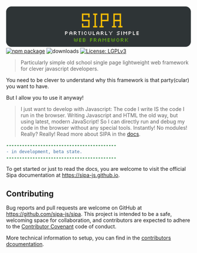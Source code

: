 ![SIPA Particularly simple web framework](doc/_assets/_raw/logo_doc.svg)<br>
[![npm package](https://img.shields.io/npm/v/sipa?color=63a618&style=plastic&logo=npm)](https://www.npmjs.com/package/sipa)
![downloads](https://img.shields.io/npm/dt/sipa?color=dce2df&style=plastic)
[![License: LGPLv3](https://img.shields.io/badge/License-LGPLv3-fabd09.svg?style=plastic)](LICENSE)

> Particularly simple old school single page lightweight web framework for clever javascript developers.

You need to be clever to understand why this framework is that party(cular) you want to have.

But I allow you to use it anyway!

> I just want to develop with Javascript: The code I write IS the code I run in the browser.
> Writing Javascript and HTML the old way, but using latest, modern JavaScript! So I can directly run and debug my code in the browser without any special tools. Instantly!
> No modules! Really? Really! Read more about SIPA in the [docs](https://sipa-js.github.io).

```diff
------------------------------------------
- in development, beta state. 
------------------------------------------
```

To get started or just to read the docs, you are welcome to visit the official Sipa documentation at https://sipa-js.github.io.


<!-- -------------------------- SECTION -------------------------- -->
<a name="contributing"></a>
## Contributing

Bug reports and pull requests are welcome on GitHub at https://github.com/sipa-js/sipa. This project is intended to be a safe, welcoming space for collaboration, and contributors are expected to adhere to the [Contributor Covenant](http://contributor-covenant.org) code of conduct.

More technical information to setup, you can find in the [contributors dcoumentation](doc/contributors.md).


